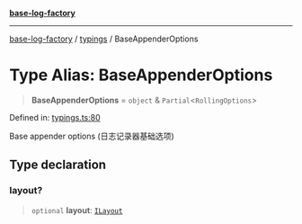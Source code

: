 [**base-log-factory**](../../index.md)

***

[base-log-factory](../../index.md) / [typings](../index.md) / BaseAppenderOptions

# Type Alias: BaseAppenderOptions

> **BaseAppenderOptions** = `object` & `Partial`\<`RollingOptions`\>

Defined in: [typings.ts:80](https://github.com/fengxinming/log-base/blob/6b764da5f85b664c1af10f4ba24b07aad1c0ef20/src/typings.ts#L80)

Base appender options (日志记录器基础选项)

## Type declaration

### layout?

> `optional` **layout**: [`ILayout`](../interfaces/ILayout.md)
